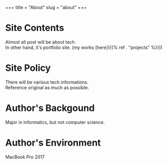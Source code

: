 +++
title = "About"
slug = "about"
+++

# Site Contents  
Almost all post will be about tech.  
In other hand, it's portfolio site. (my works [here]({{% ref . "projects" %}}))  

# Site Policy  
There will be various tech informations.  
Reference original as much as possible.  

# Author's Backgound  
Major in informatics, but not computer science.  

# Author's Environment  
MacBook Pro 2017
